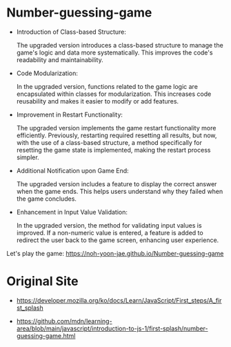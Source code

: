 # Number-guessing-game
+ Introduction of Class-based Structure:

  The upgraded version introduces a class-based structure to manage the game's logic and data more systematically. This improves the code's readability and maintainability.
+ Code Modularization:

  In the upgraded version, functions related to the game logic are encapsulated within classes for modularization. This increases code reusability and makes it easier to modify or add features.
+ Improvement in Restart Functionality:

  The upgraded version implements the game restart functionality more efficiently. Previously, restarting required resetting all results, but now, with the use of a class-based structure, a method specifically for resetting the game state is implemented, making the restart process simpler.
+ Additional Notification upon Game End:

  The upgraded version includes a feature to display the correct answer when the game ends. This helps users understand why they failed when the game concludes.
+ Enhancement in Input Value Validation:

  In the upgraded version, the method for validating input values is improved. If a non-numeric value is entered, a feature is added to redirect the user back to the game screen, enhancing user experience.

Let's play the game: https://noh-yoon-jae.github.io/Number-guessing-game
# Original Site
+ https://developer.mozilla.org/ko/docs/Learn/JavaScript/First_steps/A_first_splash

+ https://github.com/mdn/learning-area/blob/main/javascript/introduction-to-js-1/first-splash/number-guessing-game.html
